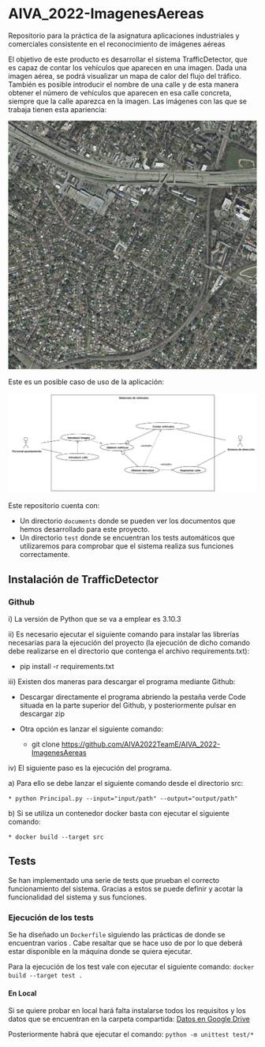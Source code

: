 # AIVA_2022-ImagenesAereas
Repositorio para la práctica de la asignatura aplicaciones industriales y comerciales consistente en el reconocimiento de imágenes aéreas

El objetivo de este producto es desarrollar el sistema TrafficDetector, que es capaz de contar los vehículos que aparecen en una imagen. Dada una imagen aérea, se podrá visualizar un mapa de calor del flujo del tráfico.
También es posible introducir el nombre de una calle y de esta manera obtener el número de vehículos que aparecen en esa calle concreta, siempre que la calle aparezca en la imagen.
Las imágenes con las que se trabaja tienen esta apariencia:

<p>
  <img src="./images/austin1.jpg" alt=""> </p>

Este es un posible caso de uso de la aplicación:

<p>
  <img src="./images/UseCaseDiagram3.svg" alt=""> </p>

Este repositorio cuenta con:
* Un directorio ```documents``` donde se pueden ver los documentos que hemos desarrollado para este proyecto.
* Un directorio ```test``` donde se encuentran los tests automáticos que utilizaremos para comprobar que el sistema realiza sus funciones correctamente.

## Instalación de TrafficDetector

### Github

i) La versión de Python que se va a emplear es 3.10.3

ii) Es necesario ejecutar el siguiente comando para instalar las librerías necesarias para la ejecución del proyecto (la ejecución de dicho comando debe realizarse en el directorio que contenga el archivo requirements.txt):

  * pip install -r requirements.txt

iii) Existen dos maneras para descargar el programa mediante Github:

  * Descargar directamente el programa abriendo la pestaña verde Code situada en la parte superior del Github, y posteriormente pulsar en descargar zip
  * Otra opción es lanzar el siguiente comando:
    
    * git clone https://github.com/AIVA2022TeamE/AIVA_2022-ImagenesAereas

iv) El siguiente paso es la ejecución del programa. 

  a) Para ello se debe lanzar el siguiente comando desde el directorio src:

    * python Principal.py --input="input/path" --output="output/path"
  
  b) Si se utiliza un contenedor docker basta con ejecutar el siguiente comando:
  
    * docker build --target src



## Tests
Se han implementado una serie de tests que prueban el correcto funcionamiento del sistema. 
Gracias a estos se puede definir y acotar la funcionalidad del sistema y sus funciones.

### Ejecución de los tests
Se ha diseñado un `Dockerfile` siguiendo las prácticas de <infrastructure-as-code> donde se encuentran
varios <stages>. Cabe resaltar que se hace uso de <BuildKit> por lo que deberá estar disponible en
la máquina donde se quiera ejecutar. 

Para la ejecución de los test vale con ejecutar el siguiente comando:
`docker build --target test .`

#### En Local
Si se quiere probar en local hará falta instalarse todos los requisitos y los datos que se encuentran
en la carpeta compartida:
[Datos en Google Drive](https://drive.google.com/drive/folders/1Ey2Gqbc6ZLqrLN8X1DMXFGKI48vYWFrJ?usp=sharing)

Posteriormente habrá que ejecutar el comando:
`python -m unittest test/*`
